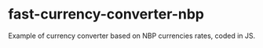 # fast-currency-converter-nbp
Example of currency converter  based on NBP currencies rates, coded in JS.
